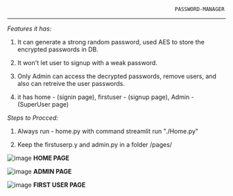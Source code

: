                                                           PASSWORD-MANAGER 

______________________________________________________________________________ 

*Features it has:* 

1. It can generate a strong random password, used AES to store the encrypted passwords in DB. 

2. It won't let user to signup with a weak password. 

3. Only Admin can access the decrypted passwords, remove users, and also can retreive the user passwords. 

4. it has home - (signin page), firstuser - (signup page), Admin - (SuperUser page) 

  

*Steps to Procced:*

1. Always run - home.py with command streamlit run "./Home.py" 

2. Keep the firstuserp.y and admin.py in a folder /pages/ 

![image](https://github.com/MST-369/Password-Manger/assets/145525421/0d4d6add-c683-42f6-bccc-420faa7357f2)
                         **HOME PAGE**

![image](https://github.com/MST-369/Password-Manger/assets/145525421/435233f9-95a1-409b-93e1-b3bf177993b5)
                         **ADMIN PAGE**

![image](https://github.com/MST-369/Password-Manger/assets/145525421/af11c78f-bfde-4bdb-9d60-4e49456a473b)
                       **FIRST USER PAGE**
